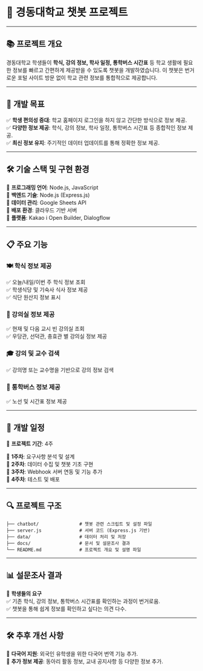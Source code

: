 # 📢 경동대학교 챗봇 프로젝트

---

## 📚 프로젝트 개요
경동대학교 학생들이 **학식, 강의 정보, 학사 일정, 통학버스 시간표** 등 학교 생활에 필요한 정보를 빠르고 간편하게 제공받을 수 있도록 챗봇을 개발하였습니다. 이 챗봇은 번거로운 포털 사이트 방문 없이 학교 관련 정보를 통합적으로 제공합니다.

---

## 🎯 개발 목표
✅ **학생 편의성 증대**: 학교 홈페이지 로그인을 하지 않고 간단한 방식으로 정보 제공.  
✅ **다양한 정보 제공**: 학식, 강의 정보, 학사 일정, 통학버스 시간표 등 종합적인 정보 제공.  
✅ **최신 정보 유지**: 주기적인 데이터 업데이트를 통해 정확한 정보 제공.

---

## 🛠️ 기술 스택 및 구현 환경
🔹 **프로그래밍 언어**: Node.js, JavaScript  
🔹 **백엔드 기술**: Node.js (Express.js)  
🔹 **데이터 관리**: Google Sheets API  
🔹 **배포 환경**: 클라우드 기반 서버  
🔹 **플랫폼**: Kakao i Open Builder, Dialogflow  

---

## 📋 주요 기능
### 🍽️ 학식 정보 제공
✅ 오늘/내일/이번 주 학식 정보 조회  
✅ 학생식당 및 기숙사 식사 정보 제공  
✅ 식단 원산지 정보 표시  

### 🏫 강의실 정보 제공
✅ 현재 및 다음 교시 빈 강의실 조회  
✅ 우당관, 선덕관, 충효관 별 강의실 정보 제공  

### 🎓 강의 및 교수 검색
✅ 강의명 또는 교수명을 기반으로 강의 정보 검색  

### 🚌 통학버스 정보 제공
✅ 노선 및 시간표 정보 제공  

---

## 📅 개발 일정
📆 **프로젝트 기간**: 4주  

🔹 **1주차**: 요구사항 분석 및 설계  
🔹 **2주차**: 데이터 수집 및 챗봇 기초 구현  
🔹 **3주차**: Webhook 서버 연동 및 기능 추가  
🔹 **4주차**: 테스트 및 배포  

---

## 🔍 프로젝트 구조
```
├── chatbot/               # 챗봇 관련 스크립트 및 설정 파일
├── server.js              # 서버 코드 (Express.js 기반)
├── data/                  # 데이터 처리 및 저장
├── docs/                  # 문서 및 설문조사 결과
└── README.md              # 프로젝트 개요 및 설명 파일
```

---

## 📊 설문조사 결과
📌 **학생들의 요구**  
✅ 기존 학식, 강의 정보, 통학버스 시간표를 확인하는 과정이 번거로움.  
✅ 챗봇을 통해 쉽게 정보를 확인하고 싶다는 의견 다수.  

---

## 🛠️ 추후 개선 사항
🔹 **다국어 지원**: 외국인 유학생을 위한 다국어 번역 기능 추가.  
🔹 **추가 정보 제공**: 동아리 활동 정보, 교내 공지사항 등 다양한 정보 추가.  
